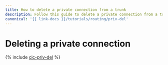 ```yaml
---
title: How to delete a private connection from a trunk
description: Follow this guide to delete a private connection from a trunk.
canonical: '{{ link-docs }}/tutorials/routing/priv-del'
---
```


# Deleting a private connection

{% include [cic-priv-del](../../_tutorials/routing/priv-del.md) %}

